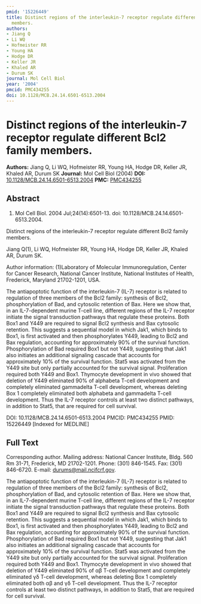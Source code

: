 ```yaml
---
pmid: '15226449'
title: Distinct regions of the interleukin-7 receptor regulate different Bcl2 family
  members.
authors:
- Jiang Q
- Li WQ
- Hofmeister RR
- Young HA
- Hodge DR
- Keller JR
- Khaled AR
- Durum SK
journal: Mol Cell Biol
year: '2004'
pmcid: PMC434255
doi: 10.1128/MCB.24.14.6501-6513.2004
---
```


# Distinct regions of the interleukin-7 receptor regulate different Bcl2 family members.
**Authors:** Jiang Q, Li WQ, Hofmeister RR, Young HA, Hodge DR, Keller JR, Khaled AR, Durum SK
**Journal:** Mol Cell Biol (2004)
**DOI:** [10.1128/MCB.24.14.6501-6513.2004](https://doi.org/10.1128/MCB.24.14.6501-6513.2004)
**PMC:** [PMC434255](https://www.ncbi.nlm.nih.gov/pmc/articles/PMC434255/)

## Abstract

1. Mol Cell Biol. 2004 Jul;24(14):6501-13. doi: 10.1128/MCB.24.14.6501-6513.2004.

Distinct regions of the interleukin-7 receptor regulate different Bcl2 family 
members.

Jiang Q(1), Li WQ, Hofmeister RR, Young HA, Hodge DR, Keller JR, Khaled AR, 
Durum SK.

Author information:
(1)Laboratory of Molecular Immunoregulation, Center for Cancer Research, 
National Cancer Institute, National Institutes of Health, Frederick, Maryland 
21702-1201, USA.

The antiapoptotic function of the interleukin-7 (IL-7) receptor is related to 
regulation of three members of the Bcl2 family: synthesis of Bcl2, 
phosphorylation of Bad, and cytosolic retention of Bax. Here we show that, in an 
IL-7-dependent murine T-cell line, different regions of the IL-7 receptor 
initiate the signal transduction pathways that regulate these proteins. Both 
Box1 and Y449 are required to signal Bcl2 synthesis and Bax cytosolic retention. 
This suggests a sequential model in which Jak1, which binds to Box1, is first 
activated and then phosphorylates Y449, leading to Bcl2 and Bax regulation, 
accounting for approximately 90% of the survival function. Phosphorylation of 
Bad required Box1 but not Y449, suggesting that Jak1 also initiates an 
additional signaling cascade that accounts for approximately 10% of the survival 
function. Stat5 was activated from the Y449 site but only partially accounted 
for the survival signal. Proliferation required both Y449 and Box1. Thymocyte 
development in vivo showed that deletion of Y449 eliminated 90% of alphabeta 
T-cell development and completely eliminated gammadelta T-cell development, 
whereas deleting Box 1 completely eliminated both alphabeta and gammadelta 
T-cell development. Thus the IL-7 receptor controls at least two distinct 
pathways, in addition to Stat5, that are required for cell survival.

DOI: 10.1128/MCB.24.14.6501-6513.2004
PMCID: PMC434255
PMID: 15226449 [Indexed for MEDLINE]

## Full Text

Corresponding author. Mailing address: National Cancer Institute, Bldg. 560 Rm 31-71, Frederick, MD 21702-1201. Phone: (301) 846-1545. Fax: (301) 846-6720. E-mail: durums@mail.ncifcrf.gov.

The antiapoptotic function of the interleukin-7 (IL-7) receptor is related to regulation of three members of the Bcl2 family: synthesis of Bcl2, phosphorylation of Bad, and cytosolic retention of Bax. Here we show that, in an IL-7-dependent murine T-cell line, different regions of the IL-7 receptor initiate the signal transduction pathways that regulate these proteins. Both Box1 and Y449 are required to signal Bcl2 synthesis and Bax cytosolic retention. This suggests a sequential model in which Jak1, which binds to Box1, is first activated and then phosphorylates Y449, leading to Bcl2 and Bax regulation, accounting for approximately 90% of the survival function. Phosphorylation of Bad required Box1 but not Y449, suggesting that Jak1 also initiates an additional signaling cascade that accounts for approximately 10% of the survival function. Stat5 was activated from the Y449 site but only partially accounted for the survival signal. Proliferation required both Y449 and Box1. Thymocyte development in vivo showed that deletion of Y449 eliminated 90% of αβ T-cell development and completely eliminated γδ T-cell development, whereas deleting Box 1 completely eliminated both αβ and γδ T-cell development. Thus the IL-7 receptor controls at least two distinct pathways, in addition to Stat5, that are required for cell survival.
